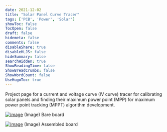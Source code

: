 ```yaml
---
date: 2021-12-02
title: "Solar Panel Curve Tracer"
tags: ['PCB', 'Power', 'Solar']
showToc: false
TocOpen: false
draft: false
hidemeta: false
comments: false
disableShare: true
disableHLJS: false
hideSummary: false
searchHidden: true
ShowReadingTime: false
ShowBreadCrumbs: false
ShowWordCount: false
UseHugoToc: true
---
```


Project page for a current and voltage curve (IV curve) tracer for calibrating solar panels and finding their maximum power point (MPP) for maximum power point tracking (MPPT) algorithm development.

[![image](https://lh3.googleusercontent.com/pw/AP1GczOjYF94CfI_iS_gC-jlY_9sYXKhXvVq53eNzcbtI982GP1Q6V7OY-GkCmetGcZEeMKCqx5DpQVHW55Ykadc41Y6rtNgT61FkuzfWTqu1cXTQzWSPt_j=w2400)](https://lh3.googleusercontent.com/pw/AP1GczOjYF94CfI_iS_gC-jlY_9sYXKhXvVq53eNzcbtI982GP1Q6V7OY-GkCmetGcZEeMKCqx5DpQVHW55Ykadc41Y6rtNgT61FkuzfWTqu1cXTQzWSPt_j=w2400)
(Image) Bare board

[![image](https://lh3.googleusercontent.com/pw/AP1GczM4648qTi5EWqW1uB9hssBVYcbbIhTCj65yIbDXlf2jwvINXXtwEnQ0iNM2Shs0sbToCzyitBicOtV3qVfKHyy8ZCdkqCYQDrWznOZZvES1hQkVTA4j=w2400)](https://lh3.googleusercontent.com/pw/AP1GczM4648qTi5EWqW1uB9hssBVYcbbIhTCj65yIbDXlf2jwvINXXtwEnQ0iNM2Shs0sbToCzyitBicOtV3qVfKHyy8ZCdkqCYQDrWznOZZvES1hQkVTA4j=w2400)
(Image) Assembled board
